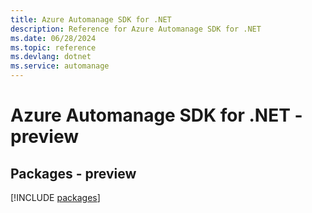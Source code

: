 ```yaml
---
title: Azure Automanage SDK for .NET
description: Reference for Azure Automanage SDK for .NET
ms.date: 06/28/2024
ms.topic: reference
ms.devlang: dotnet
ms.service: automanage
---
```

# Azure Automanage SDK for .NET - preview
## Packages - preview
[!INCLUDE [packages](automanage-index.md)]